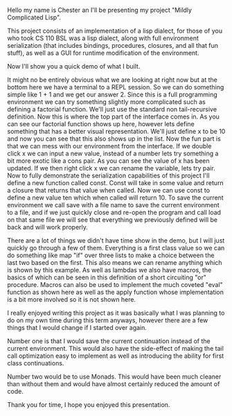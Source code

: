 Hello my name is Chester an I'll be presenting my project
"Mildly Complicated Lisp".

This project consists of an implementation of a lisp dialect, for those of you
who took CS 110 BSL was a lisp dialect, along with full environment serialization
(that includes bindings, procedures, closures, and all that fun stuff),
as well as a GUI for runtime modification of the environment.

Now I'll show you a quick demo of what I built.

It might no be entirely obvious what we are looking at right now but at the
bottom here we have a terminal to a REPL session. So we can do something simple
like 1 + 1 and we get our answer 2. Since this is a full programming environment
we can try something slightly more complicated such as defining a factorial
function. We'll just use the standard non tail-recursive definition.
Now this is where the top part of the interface comes in. As you can
see our factorial function shows up here, however lets define something
that has a better visual representation. We'll just define x to be 10 and now
you can see that this also shows up in the list. Now the fun part is that we can
mess with our environment from the interface. If we double click x we can input
a new value, instead of a number lets try something a bit more exotic like a
cons pair. As you can see the value of x has been updated. If we then right
click x we can rename the variable, lets try pair. Now to fully demonstrate the
serialization capabilities of this project I'll define a new function called
const. Const will take in some value and return a closure that returns that
value when called. Now we can use const to define a new value ten which when called will
return 10. To save the current environment we call save with a file name to save the current
environment to a file, and if we just quickly close and re-open the program and
call load on that same file we will see that everything we previously defined
will be back and will work properly.

There are a lot of things we didn't have time show in the demo, but I will just
quickly go through a few of them. Everything is a first class value so we can
do something like map "if" over three lists to make a choice between the last
two based on the first. This also means we can rename anything which is shown by this example.
As well as lambdas we also have macros, the basics of which can be seen in this
definition of a short circuiting "or" procedure. Macros can also be used to
implement the much coveted "eval" function as shown here as well as the apply
function whose implementation is a bit more involved so it is not shown here.

I really enjoyed writing this project as it was basically what I was planning
to do on my own time during this term anyways, however there are a few things
that I would change if I started over again.

Number one is that I would save the current continuation instead of the current
environment. This would also have the side-effect of making the tail call
optimization easy to implement as well as introducing the ability for first
class continuations.

Number two would be to use Monads. This would have been much cleaner than without
them and would have almost certainly reduced the amount of code.

Thank you for time, I hope you enjoyed this presentation.
